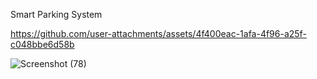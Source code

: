 Smart Parking System

https://github.com/user-attachments/assets/4f400eac-1afa-4f96-a25f-c048bbe6d58b

![Screenshot (78)](https://github.com/user-attachments/assets/4e338152-b241-406f-beed-a1783351665f)




